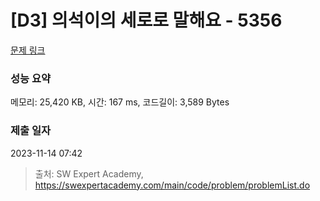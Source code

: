 # [D3] 의석이의 세로로 말해요 - 5356 

[문제 링크](https://swexpertacademy.com/main/code/problem/problemDetail.do?contestProbId=AWVWgkP6sQ0DFAUO) 

### 성능 요약

메모리: 25,420 KB, 시간: 167 ms, 코드길이: 3,589 Bytes

### 제출 일자

2023-11-14 07:42



> 출처: SW Expert Academy, https://swexpertacademy.com/main/code/problem/problemList.do